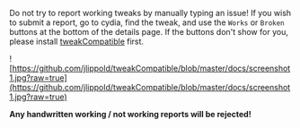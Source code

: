 Do not try to report working tweaks by manually typing an issue! If you wish to submit a report, go to cydia, find the tweak, and use the `Works` or `Broken` buttons at the bottom of the details page. If the buttons don't show for you, please install [tweakCompatible](http://apt.thebigboss.org/onepackage.php?bundleid=bz.jed.tweakcompatible) first.

![https://github.com/jlippold/tweakCompatible/blob/master/docs/screenshot1.jpg?raw=true](https://github.com/jlippold/tweakCompatible/blob/master/docs/screenshot1.jpg?raw=true)

**Any handwritten working / not working reports will be rejected!**
